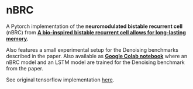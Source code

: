 # nBRC

A Pytorch implementation of the **neuromodulated bistable recurrent cell** (nBRC) from 
**[A bio-inspired bistable recurrent cell allows for long-lasting memory](https://arxiv.org/abs/2006.05252)**. 

Also features a small experimental setup for the Denoising benchmarks described in the paper. Also available as **[Google Colab notebook](https://colab.research.google.com/drive/1meiWR1hOu7ksEV2reaT_texwNc4JWaJv?usp=sharing)** where an nBRC model and an LSTM model are trained for the Denoising benchmark from the paper.

See original tensorflow implementation [here](https://github.com/nvecoven/BRC/).
